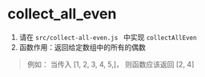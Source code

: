 # collect_all_even

1. 请在 ```src/collect-all-even.js ``` 中实现 ```collectAllEven```
2. 函数作用：返回给定数组中的所有的偶数
> 例如：
当传入 [1, 2, 3, 4, 5,]， 则函数应该返回 [2, 4]